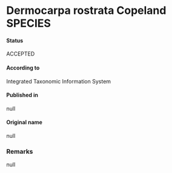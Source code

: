 # Dermocarpa rostrata Copeland SPECIES

#### Status
ACCEPTED

#### According to
Integrated Taxonomic Information System

#### Published in
null

#### Original name
null

### Remarks
null